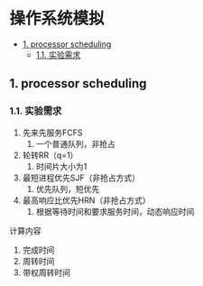 # 操作系统模拟

- [1. processor scheduling](#1-processor-scheduling)
  - [1.1. 实验需求](#11-实验需求)

## 1. processor scheduling

### 1.1. 实验需求

1. 先来先服务FCFS
   1. 一个普通队列，非抢占
2. 轮转RR（q=1）
   1. 时间片大小为1
3. 最短进程优先SJF（非抢占方式）
   1. 优先队列，短优先
4. 最高响应比优先HRN（非抢占方式）
   1. 根据等待时间和要求服务时间，动态响应时间

计算内容

1. 完成时间
2. 周转时间
3. 带权周转时间
